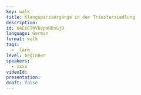 ```yaml
---
key: walk
title: Klangsparziergänge in der Triestersiedlung
description:
id: U4EzEThVDvpaHDsGjO
language: German
format: walk
tags:
  - _lärm_
level: beginner
speakers:
  - xxxx
videoId: 
presentation: 
draft: false
---
```



